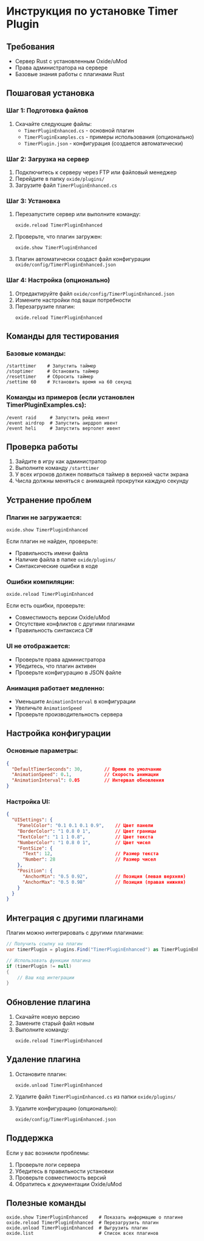 # Инструкция по установке Timer Plugin

## Требования

- Сервер Rust с установленным Oxide/uMod
- Права администратора на сервере
- Базовые знания работы с плагинами Rust

## Пошаговая установка

### Шаг 1: Подготовка файлов

1. Скачайте следующие файлы:
   - `TimerPluginEnhanced.cs` - основной плагин
   - `TimerPluginExamples.cs` - примеры использования (опционально)
   - `TimerPlugin.json` - конфигурация (создается автоматически)

### Шаг 2: Загрузка на сервер

1. Подключитесь к серверу через FTP или файловый менеджер
2. Перейдите в папку `oxide/plugins/`
3. Загрузите файл `TimerPluginEnhanced.cs`

### Шаг 3: Установка

1. Перезапустите сервер или выполните команду:
   ```
   oxide.reload TimerPluginEnhanced
   ```

2. Проверьте, что плагин загружен:
   ```
   oxide.show TimerPluginEnhanced
   ```

3. Плагин автоматически создаст файл конфигурации `oxide/config/TimerPluginEnhanced.json`

### Шаг 4: Настройка (опционально)

1. Отредактируйте файл `oxide/config/TimerPluginEnhanced.json`
2. Измените настройки под ваши потребности
3. Перезагрузите плагин:
   ```
   oxide.reload TimerPluginEnhanced
   ```

## Команды для тестирования

### Базовые команды:
```
/starttimer    # Запустить таймер
/stoptimer     # Остановить таймер
/resettimer    # Сбросить таймер
/settime 60    # Установить время на 60 секунд
```

### Команды из примеров (если установлен TimerPluginExamples.cs):
```
/event raid     # Запустить рейд ивент
/event airdrop  # Запустить аирдроп ивент
/event heli     # Запустить вертолет ивент
```

## Проверка работы

1. Зайдите в игру как администратор
2. Выполните команду `/starttimer`
3. У всех игроков должен появиться таймер в верхней части экрана
4. Числа должны меняться с анимацией прокрутки каждую секунду

## Устранение проблем

### Плагин не загружается:
```
oxide.show TimerPluginEnhanced
```
Если плагин не найден, проверьте:
- Правильность имени файла
- Наличие файла в папке `oxide/plugins/`
- Синтаксические ошибки в коде

### Ошибки компиляции:
```
oxide.reload TimerPluginEnhanced
```
Если есть ошибки, проверьте:
- Совместимость версии Oxide/uMod
- Отсутствие конфликтов с другими плагинами
- Правильность синтаксиса C#

### UI не отображается:
- Проверьте права администратора
- Убедитесь, что плагин активен
- Проверьте конфигурацию в JSON файле

### Анимация работает медленно:
- Уменьшите `AnimationInterval` в конфигурации
- Увеличьте `AnimationSpeed`
- Проверьте производительность сервера

## Настройка конфигурации

### Основные параметры:
```json
{
  "DefaultTimerSeconds": 30,        // Время по умолчанию
  "AnimationSpeed": 0.1,            // Скорость анимации
  "AnimationInterval": 0.05         // Интервал обновления
}
```

### Настройка UI:
```json
{
  "UISettings": {
    "PanelColor": "0.1 0.1 0.1 0.9",    // Цвет панели
    "BorderColor": "1 0.8 0 1",         // Цвет границы
    "TextColor": "1 1 1 0.8",           // Цвет текста
    "NumberColor": "1 0.8 0 1",         // Цвет чисел
    "FontSize": {
      "Text": 12,                       // Размер текста
      "Number": 28                      // Размер чисел
    },
    "Position": {
      "AnchorMin": "0.5 0.92",          // Позиция (левая верхняя)
      "AnchorMax": "0.5 0.98"           // Позиция (правая нижняя)
    }
  }
}
```

## Интеграция с другими плагинами

Плагин можно интегрировать с другими плагинами:

```csharp
// Получить ссылку на плагин
var timerPlugin = plugins.Find("TimerPluginEnhanced") as TimerPluginEnhanced;

// Использовать функции плагина
if (timerPlugin != null)
{
    // Ваш код интеграции
}
```

## Обновление плагина

1. Скачайте новую версию
2. Замените старый файл новым
3. Выполните команду:
   ```
   oxide.reload TimerPluginEnhanced
   ```

## Удаление плагина

1. Остановите плагин:
   ```
   oxide.unload TimerPluginEnhanced
   ```

2. Удалите файл `TimerPluginEnhanced.cs` из папки `oxide/plugins/`

3. Удалите конфигурацию (опционально):
   ```
   oxide/config/TimerPluginEnhanced.json
   ```

## Поддержка

Если у вас возникли проблемы:
1. Проверьте логи сервера
2. Убедитесь в правильности установки
3. Проверьте совместимость версий
4. Обратитесь к документации Oxide/uMod

## Полезные команды

```
oxide.show TimerPluginEnhanced    # Показать информацию о плагине
oxide.reload TimerPluginEnhanced  # Перезагрузить плагин
oxide.unload TimerPluginEnhanced  # Выгрузить плагин
oxide.list                        # Список всех плагинов
```